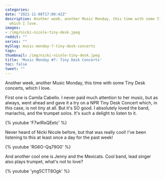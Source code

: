 ```yaml
---
categories:
date: "2021-11-08T17:00:42Z"
description: Another week, another Music Monday, this time with some Tiny Desk concerts,
  which I love.
images:
- /img/nicki-nicole-tiny-desk.jpeg
reddit: ""
series: ""
mySlug: music-monday-7-tiny-desk-concerts
tags:
thumbnail: /img/nicki-nicole-tiny-desk.jpeg
title: 'Music Monday #7: Tiny Desk Concerts'
toc: false
tweet: ""
---
```

Another week, another Music Monday, this time with some Tiny Desk concerts, which I love.

<!--more-->

First one is Camila Cabello. I never paid much attention to her music, but as always, went ahead and gave it a try on a NPR Tiny Desk Concert which, in this case, is not tiny at all. But it's SO good. I absolutely loved the band, mariachis, and the trumpet solos. It's such a delight to listen to it.

{% youtube 'F7wIRxQEetc' %}

Never heard of Nicki Nicole before, but that was really cool! I've been listening to this at least once a day for the past week!

{% youtube 'RG6O-Qq79G0' %}

And another cool one is Jenny and the Mexicats. Cool band, lead singer also plays trumpet, what's not to love?

{% youtube 'yng5CTT8Ogk' %}